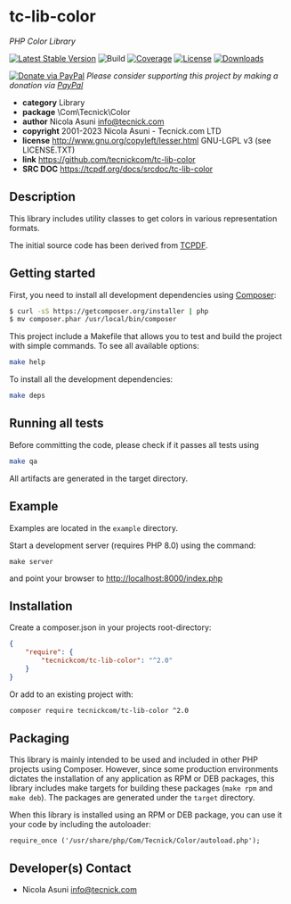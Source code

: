 # tc-lib-color
*PHP Color Library*

[![Latest Stable Version](https://poser.pugx.org/tecnickcom/tc-lib-color/version)](https://packagist.org/packages/tecnickcom/tc-lib-color)
![Build](https://github.com/tecnickcom/tc-lib-color/actions/workflows/check.yml/badge.svg)
[![Coverage](https://codecov.io/gh/tecnickcom/tc-lib-color/graph/badge.svg?token=l3UCVbShmc)](https://codecov.io/gh/tecnickcom/tc-lib-color)
[![License](https://poser.pugx.org/tecnickcom/tc-lib-color/license)](https://packagist.org/packages/tecnickcom/tc-lib-color)
[![Downloads](https://poser.pugx.org/tecnickcom/tc-lib-color/downloads)](https://packagist.org/packages/tecnickcom/tc-lib-color)

[![Donate via PayPal](https://img.shields.io/badge/donate-paypal-87ceeb.svg)](https://www.paypal.com/cgi-bin/webscr?cmd=_donations&currency_code=GBP&business=paypal@tecnick.com&item_name=donation%20for%20tc-lib-color%20project)
*Please consider supporting this project by making a donation via [PayPal](https://www.paypal.com/cgi-bin/webscr?cmd=_donations&currency_code=GBP&business=paypal@tecnick.com&item_name=donation%20for%20tc-lib-color%20project)*

* **category**    Library
* **package**     \Com\Tecnick\Color
* **author**      Nicola Asuni <info@tecnick.com>
* **copyright**   2001-2023 Nicola Asuni - Tecnick.com LTD
* **license**     http://www.gnu.org/copyleft/lesser.html GNU-LGPL v3 (see LICENSE.TXT)
* **link**        https://github.com/tecnickcom/tc-lib-color
* **SRC DOC**     https://tcpdf.org/docs/srcdoc/tc-lib-color

## Description

This library includes utility classes to get colors in various representation formats.

The initial source code has been derived from [TCPDF](<http://www.tcpdf.org>).


## Getting started

First, you need to install all development dependencies using [Composer](https://getcomposer.org/):

```bash
$ curl -sS https://getcomposer.org/installer | php
$ mv composer.phar /usr/local/bin/composer
```

This project include a Makefile that allows you to test and build the project with simple commands.
To see all available options:

```bash
make help
```

To install all the development dependencies:

```bash
make deps
```

## Running all tests

Before committing the code, please check if it passes all tests using

```bash
make qa
```

All artifacts are generated in the target directory.


## Example

Examples are located in the `example` directory.

Start a development server (requires PHP 8.0) using the command:

```
make server
```

and point your browser to <http://localhost:8000/index.php>


## Installation

Create a composer.json in your projects root-directory:

```json
{
    "require": {
        "tecnickcom/tc-lib-color": "^2.0"
    }
}
```

Or add to an existing project with: 

```bash
composer require tecnickcom/tc-lib-color ^2.0
```


## Packaging

This library is mainly intended to be used and included in other PHP projects using Composer.
However, since some production environments dictates the installation of any application as RPM or DEB packages,
this library includes make targets for building these packages (`make rpm` and `make deb`).
The packages are generated under the `target` directory.

When this library is installed using an RPM or DEB package, you can use it your code by including the autoloader:
```
require_once ('/usr/share/php/Com/Tecnick/Color/autoload.php');
```



## Developer(s) Contact

* Nicola Asuni <info@tecnick.com>
